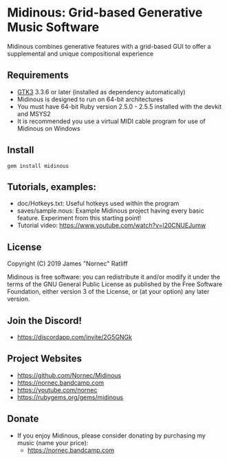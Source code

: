# Midinous: Grid-based Generative Music Software

Midinous combines generative features with a grid-based GUI to offer a supplemental and unique compositional experience

## Requirements

* [GTK3](http://www.gtk.org/) 3.3.6 or later (installed as dependency automatically)
* Midinous is designed to run on 64-bit architectures
* You must have 64-bit Ruby version 2.5.0 - 2.5.5 installed with the devkit and MSYS2
* It is recommended you use a virtual MIDI cable program for use of Midinous on Windows

## Install

    gem install midinous

## Tutorials, examples:

* doc/Hotkeys.txt: Useful hotkeys used within the program
* saves/sample.nous: Example Midinous project having every basic feature. Experiment from this starting point!
* Tutorial video: https://www.youtube.com/watch?v=l20CNUEJumw

## License

Copyright (C) 2019 James "Nornec" Ratliff

Midinous is free software: you can redistribute it and/or modify
it under the terms of the GNU General Public License as published by
the Free Software Foundation, either version 3 of the License, or
(at your option) any later version.

## Join the Discord!

* https://discordapp.com/invite/2G5GNGk

## Project Websites

* https://github.com/Nornec/Midinous
* https://nornec.bandcamp.com
* https://youtube.com/nornec
* https://rubygems.org/gems/midinous

## Donate

* If you enjoy Midinous, please consider donating by purchasing my music (name your price):
    * https://nornec.bandcamp.com
